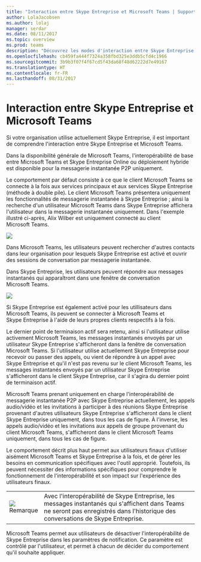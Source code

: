 ```yaml
---
title: "Interaction entre Skype Entreprise et Microsoft Teams | Support Microsoft"
author: LolaJacobsen
ms.author: lolaj
manager: serdar
ms.date: 08/11/2017
ms.topic: overview
ms.prod: teams
description: "Découvrez les modes d'interaction entre Skype Entreprise et Microsoft Teams, des conversations aux appels."
ms.openlocfilehash: cb459fa444f7324a358fbd325e3ddb5cfd4c1966
ms.sourcegitcommit: 3b9b3f07f4f67cd5f43da68f48d62222d7e49167
ms.translationtype: HT
ms.contentlocale: fr-FR
ms.lasthandoff: 08/31/2017
---
```

<a name="how-skype-for-business-and-microsoft-teams-interact"></a>Interaction entre Skype Entreprise et Microsoft Teams
===================================================

Si votre organisation utilise actuellement Skype Entreprise, il est important de comprendre l'interaction entre Skype Entreprise et Microsoft Teams.

Dans la disponibilité générale de Microsoft Teams, l'interopérabilité de base entre Microsoft Teams et Skype Entreprise Online ou déploiement hybride est disponible pour la messagerie instantanée P2P uniquement.

Le comportement par défaut consiste à ce que le client Microsoft Teams se connecte à la fois aux services principaux et aux services Skype Entreprise (méthode à double pile). Le client Microsoft Teams présentera uniquement les fonctionnalités de messagerie instantanée à Skype Entreprise ; ainsi la recherche d'un utilisateur Microsoft Teams dans Skype Entreprise affichera l'utilisateur dans la messagerie instantanée uniquement. Dans l'exemple illustré ci-après, Alix Wilber est uniquement connecté au client Microsoft Teams.

![](media/Understand_how_Skype_for_Business_and_Microsoft_Teams_interact_image1.png)

Dans Microsoft Teams, les utilisateurs peuvent rechercher d'autres contacts dans leur organisation pour lesquels Skype Entreprise est activé et ouvrir des sessions de conversation par messagerie instantanée.

Dans Skype Entreprise, les utilisateurs peuvent répondre aux messages instantanés qui apparaîtront dans une fenêtre de conversation Microsoft Teams.

![](media/Understand_how_Skype_for_Business_and_Microsoft_Teams_interact_image2.png)

Si Skype Entreprise est également activé pour les utillisateurs dans Microsoft Teams, ils peuvent se connecter à Microsoft Teams et Skype Entreprise à l'aide de leurs propres clients respectifs à la fois.

Le dernier point de terminaison actif sera retenu, ainsi si l'utilisateur utilise activement Microsoft Teams, les messages instantanés envoyés par un utilisateur Skype Entreprise s'afficheront dans la fenêtre de conversation Microsoft Teams. Si l'utilisateur utilise actuellement Skype Entreprise pour recevoir ou passer des appels, ou vient de répondre à un appel avec Skype Entreprise et qu'il n'est pas revenu sur le client Microsoft Teams, les messages instantanés envoyés par un utilisateur Skype Entreprise s'afficheront dans le client Skype Entreprise, car il s'agira du dernier point de terminaison actif.

Microsoft Teams prenant uniquement en charge l'interopérabilité de messagerie instantanée P2P avec Skype Entreprise actuellement, les appels audio/vidéo et les invitations à participer à des réunions Skype Entreprise provenant d'autres utilisateurs Skype Entreprise s'afficheront dans le client Skype Entreprise uniquement, dans tous les cas de figure. À l'inverse, les appels audio/vidéo et les invitations aux appels de groupe provenant du client Microsoft Teams, s'afficheront dans le client Microsoft Teams uniquement, dans tous les cas de figure.

Le comportement décrit plus haut permet aux utilisateurs finaux d'utiliser aisément Microsoft Teams et Skype Entreprise à la fois, et de gérer les besoins en communication spécifiques avec l'outil approprié. Toutefois, ils peuvent nécessiter des informations spécifiques pour comprendre le fonctionnement de l'interopérabilité et son impact sur l'expérience des utilisateurs finaux.


|  |  |
|---------|---------|
|![](media/Understand_how_Skype_for_Business_and_Microsoft_Teams_interact_image3.png)<br>Remarque</br>      |Avec l'interopérabilité de Skype Entreprise, les messages instantanés qui s'affichent dans Teams ne seront pas enregistrés dans l'historique des conversations de Skype Entreprise.         |

Microsoft Teams permet aux utilisateurs de désactiver l'interopérabilité de Skype Entreprise dans les paramètres de notification. Ce paramètre est contrôlé par l'utilisateur, et permet à chacun de décider du comportement qu'il souhaite appliquer.
